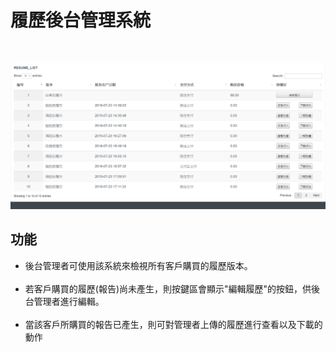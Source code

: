 # 履歷後台管理系統
<br>

![demo](assets/img/demo.png)

## 功能
* 後台管理者可使用該系統來檢視所有客戶購買的履歷版本。<br><br>
* 若客戶購買的履歷(報告)尚未產生，則按鍵區會顯示"編輯履歷"的按鈕，供後台管理者進行編輯。<br><br>
* 當該客戶所購買的報告已產生，則可對管理者上傳的履歷進行查看以及下載的動作
